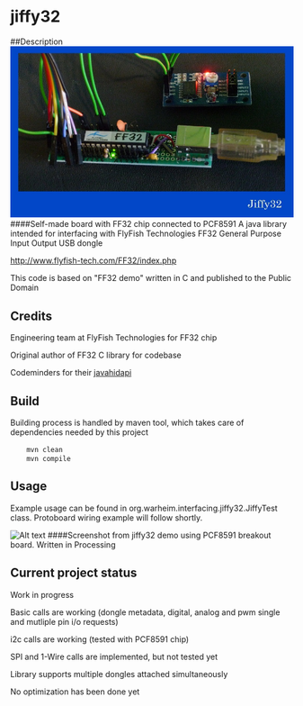 # jiffy32
##Description
![Alt text](images/ff32chip-on-homebrew-board.jpg?raw=true "Self-made board with FF32 chip connected to PCF8591")
####Self-made board with FF32 chip connected to PCF8591
A java library intended for interfacing with FlyFish Technologies FF32 General Purpose Input Output USB dongle

http://www.flyfish-tech.com/FF32/index.php

This code is based on "FF32 demo" written in C and published to the Public Domain

## Credits
Engineering team at FlyFish Technologies for FF32 chip

Original author of FF32 C library for codebase

Codeminders for their [javahidapi](https://code.google.com/p/javahidapi/)

## Build
Building process is handled by maven tool, which takes care of dependencies needed by this project
```shell
    mvn clean
    mvn compile
```

## Usage
Example usage can be found in org.warheim.interfacing.jiffy32.JiffyTest class. Protoboard wiring example will follow shortly.

![Alt text](images/images/pfcjif-screenshot.png?raw=true "Self-made board with FF32 chip connected to PCF8591")
####Screenshot from jiffy32 demo using PCF8591 breakout board. Written in Processing


## Current project status
Work in progress

Basic calls are working (dongle metadata, digital, analog and pwm single and mutliple pin i/o requests)

i2c calls are working (tested with PCF8591 chip)

SPI and 1-Wire calls are implemented, but not tested yet

Library supports multiple dongles attached simultaneously

No optimization has been done yet 
